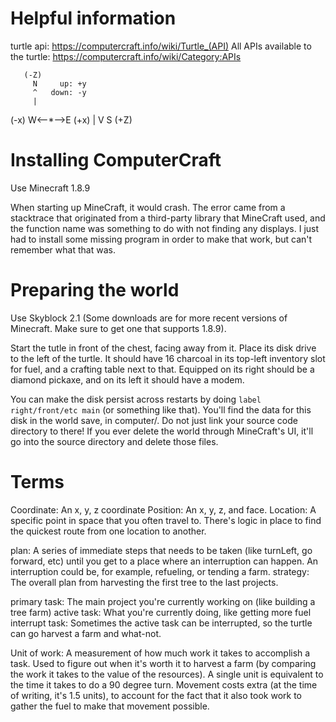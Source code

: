 # Helpful information

turtle api: https://computercraft.info/wiki/Turtle_(API)
All APIs available to the turtle: https://computercraft.info/wiki/Category:APIs

       (-Z)
         N     up: +y
         ^   down: -y
         |
(-x) W<--*-->E (+x)
         |
         V
         S
       (+Z)

# Installing ComputerCraft

Use Minecraft 1.8.9

When starting up MineCraft, it would crash. The error came from a stacktrace that originated from a third-party library that MineCraft used, and the function name was something to do with not finding any displays. I just had to install some missing program in order to make that work, but can't remember what that was.

# Preparing the world

Use Skyblock 2.1 (Some downloads are for more recent versions of Minecraft. Make sure to get one that supports 1.8.9).

Start the tutle in front of the chest, facing away from it. Place its disk drive to the left of the turtle. It should have 16 charcoal in its top-left inventory slot for fuel, and a crafting table next to that. Equipped on its right should be a diamond pickaxe, and on its left it should have a modem.

You can make the disk persist across restarts by doing `label right/front/etc main` (or something like that). You'll find the data for this disk in the world save, in computer/. Do not just link your source code directory to there! If you ever delete the world through MineCraft's UI, it'll go into the source directory and delete those files.

# Terms

Coordinate: An x, y, z coordinate
Position: An x, y, z, and face.
Location: A specific point in space that you often travel to. There's logic in place to find the quickest route from one location to another.

plan: A series of immediate steps that needs to be taken (like turnLeft, go forward, etc) until you get to a place where an interruption can happen. An interruption could be, for example, refueling, or tending a farm.
strategy: The overall plan from harvesting the first tree to the last projects.

primary task: The main project you're currently working on (like building a tree farm)
active task: What you're currently doing, like getting more fuel
interrupt task: Sometimes the active task can be interrupted, so the turtle can go harvest a farm and what-not.

Unit of work: A measurement of how much work it takes to accomplish a task. Used to figure out when it's worth it to harvest a farm (by comparing the work it takes to the value of the resources). A single unit is equivalent to the time it takes to do a 90 degree turn. Movement costs extra (at the time of writing, it's 1.5 units), to account for the fact that it also took work to gather the fuel to make that movement possible.
